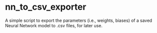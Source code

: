 # nn_to_csv_exporter
A simple script to export the parameters (i.e., weights, biases) of a saved Neural Network model to .csv files, for later use.
